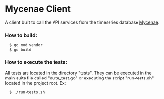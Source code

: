 # Mycenae Client

A client built to call the API services from the timeseries database [Mycenae](https://github.com/uol/mycenae).

### How to build:
```sh
  $ go mod vendor
  $ go build
```

### How to execute the tests:
All tests are located in the directory "tests". They can be executed in the main suite file called "suite_test.go" or executing the script "run-tests.sh" located in the project root.
Ex:
```sh
  $ ./run-tests.sh
```